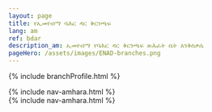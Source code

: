 ```yaml
---
layout: page
title: የኢመየብማ ባሕር ዳር ቅርንጫፍ
lang: am
ref: bdar
description_am: ኢመየብማ የባሕር ዳር ቅርንጫፍ ጽሕፈት ቤት እንቅስቃሴ
pageHero: /assets/images/ENAD-branches.png
---
```

<p>{% include branchProfile.html %}</p>
<aside class="post-aside">
	{% include nav-amhara.html %}
</aside>
<div class="post-content">
	{% include nav-amhara.html %}
</div>